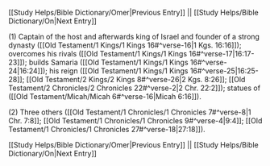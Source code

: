 [[Study Helps/Bible Dictionary/Omer|Previous Entry]]  ||  [[Study Helps/Bible Dictionary/On|Next Entry]]

 (1) Captain of the host and afterwards king of Israel and founder of a strong dynasty ([[Old Testament/1 Kings/1 Kings 16#^verse-16|1 Kgs. 16:16]]); overcomes his rivals ([[Old Testament/1 Kings/1 Kings 16#^verse-17|16:17-23]]); builds Samaria ([[Old Testament/1 Kings/1 Kings 16#^verse-24|16:24]]); his reign ([[Old Testament/1 Kings/1 Kings 16#^verse-25|16:25-28]]; [[Old Testament/2 Kings/2 Kings 8#^verse-26|2 Kgs. 8:26]]; [[Old Testament/2 Chronicles/2 Chronicles 22#^verse-2|2 Chr. 22:2]]); statues of ([[Old Testament/Micah/Micah 6#^verse-16|Micah 6:16]]).

 (2) Three others ([[Old Testament/1 Chronicles/1 Chronicles 7#^verse-8|1 Chr. 7:8]]; [[Old Testament/1 Chronicles/1 Chronicles 9#^verse-4|9:4]]; [[Old Testament/1 Chronicles/1 Chronicles 27#^verse-18|27:18]]).

[[Study Helps/Bible Dictionary/Omer|Previous Entry]]  ||  [[Study Helps/Bible Dictionary/On|Next Entry]]